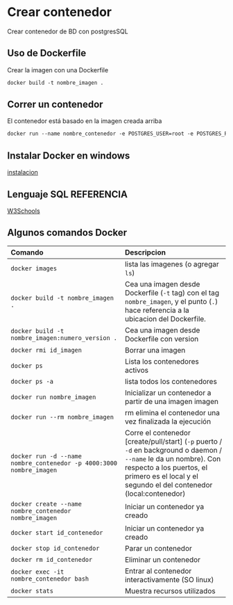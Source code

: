 # Crear contenedor

Crear contenedor de BD con postgresSQL

## Uso de Dockerfile

Crear la imagen con una Dockerfile

```dockerfile
docker build -t nombre_imagen .
```

## Correr un contenedor

El contenedor está basado en la imagen creada arriba

```dockerfile
docker run --name nombre_contenedor -e POSTGRES_USER=root -e POSTGRES_PASSWORD=pass -e POSTGRES_DB=tienda -p 5432:5432 -d nombre_imagen
```

## Instalar Docker en windows

[instalacion](https://docs.docker.com/desktop/install/windows-install/)

## Lenguaje SQL REFERENCIA

[W3Schools](https://www.w3schools.com/sql/default.asp)

## Algunos comandos Docker

| Comando                                                             | Descripcion                                                                                                    |
| :------------------------------------------------------------------ | :------------------------------------------------------------------------------------------------------------- |
| `docker images`                                                     | lista las imagenes (o agregar `ls`)                                                                            |
| `docker build -t nombre_imagen .`                                   | Cea una imagen desde Dockerfile (`-t` tag) con el tag `nombre_imagen`, y el punto (` . `) hace referencia a la ubicacion del Dockerfile.                                                                    |
| `docker build -t nombre_imagen:numero_version .`                    | Cea una imagen desde Dockerfile con version                                                                    |
| `docker rmi id_imagen`                                              | Borrar una imagen                                                                                              |
| `docker ps`                                                         | Lista los contenedores activos                                                                                 |
| `docker ps -a`                                                      | lista todos los contenedores                                                                                   |
| `docker run nombre_imagen`                                     | Inicializar un contenedor a partir de una imagen imagen                                                       |
| `docker run --rm nombre_imagen`                                     | rm elimina el contenedor una vez finalizada la ejecución                                                       |
| `docker run -d --name nombre_contenedor -p 4000:3000 nombre_imagen` | Corre el contenedor [create/pull/start] (`-p` puerto / `-d` en background o daemon / `--name` le da un nombre). Con respecto a los puertos, el primero es el local y el segundo el del contenedor (local:contenedor) |
| `docker create --name nombre_contenedor nombre_imagen`              | Iniciar un contenedor ya creado                                                                                |
| `docker start id_contenedor`                                        | Iniciar un contenedor ya creado                                                                                |
| `docker stop id_contenedor`                                         | Parar un contenedor                                                                                            |
| `docker rm id_contenedor`                                           | Eliminar un contenedor                                                                                            |
| `docker exec -it nombre_contenedor bash`                            | Entrar al contenedor interactivamente (SO linux)                                                               |
| `docker stats`                                                      | Muestra recursos utilizados                                                                                    |
